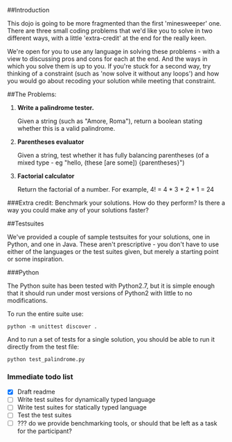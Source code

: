 ##Introduction

This dojo is going to be more fragmented than the first 'minesweeper' one. There are three small coding problems that we'd like you to solve in two different ways, with a little 'extra-credit' at the end for the really keen.

We're open for you to use any language in solving these problems - with a view to discussing pros and cons for each at the end. And the ways in which you solve them is up to you. If you're stuck for a second way, try thinking of a constraint (such as 'now solve it without any loops') and how you would go about recoding your solution while meeting that constraint.

##The Problems:

1. **Write a palindrome tester.**

   Given a string (such as "Amore, Roma"), return a boolean stating whether this is a valid palindrome.
   
2. **Parentheses evaluator**

   Given a string, test whether it has fully balancing parentheses (of a mixed type - eg "hello, (these [are some]) {parentheses}")
   
3. **Factorial calculator**
  
   Return the factorial of a number. For example, 4! = 4 * 3 * 2 * 1 = 24

###Extra credit:
Benchmark your solutions. How do they perform? Is there a way you could make any of your solutions faster?

##Testsuites

We've provided a couple of sample testsuites for your solutions, one in Python,
    and one in Java. These aren't prescriptive - you don't have to use either of
    the languages or the test suites given, but merely a starting point or some
    inspiration.

###Python

The Python suite has been tested with Python2.7, but it is simple enough that it
should run under most versions of Python2 with little to no modifications.

To run the entire suite use:

```
python -m unittest discover .
```

And to run a set of tests for a single solution, you should be able to run it directly from the test
file:

```
python test_palindrome.py
```

### Immediate todo list

- [x] Draft readme
- [ ] Write test suites for dynamically typed language
- [ ] Write test suites for statically typed language
- [ ] Test the test suites
- [ ] ??? do we provide benchmarking tools, or should that be left as a task for the participant?

